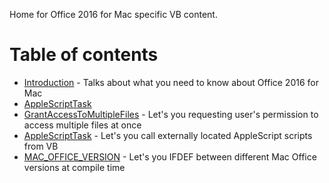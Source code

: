 Home for Office 2016 for Mac specific VB content.
<!--This is the start of the TOC-->
# Table of contents
- [Introduction](articles/Introduction.md) - Talks about what you need to know about Office 2016 for Mac
- [AppleScriptTask](articles/AppleScriptTask.md)
-  [GrantAccessToMultipleFiles](GrantAccessToMultipleFiles.md) - Let's you requesting user's permission to access multiple files at once
-  [AppleScriptTask](AppleScriptTask.md) - Let's you call externally located AppleScript scripts from VB
-  [MAC_OFFICE_VERSION](MacOfficeVersion.md) - Let's you IFDEF between different Mac Office versions at compile time
